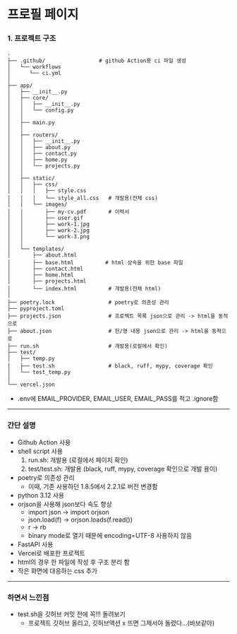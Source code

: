 # 프로필 페이지

### 1. 프로젝트 구조
```
.
├── .github/                 # github Action용 ci 파일 생성
│   └── workflows
│      └── ci.yml
│
├── app/
│   ├── __init__.py
│   ├── core/
│   │   ├── __init__.py
│   │   └── config.py
│   │
│   ├── main.py
│   │
│   ├── routers/
│   │   ├── __init__.py
│   │   ├── about.py
│   │   ├── contact.py
│   │   ├── home.py
│   │   └── projects.py
│   │
│   ├── static/
│   │   ├── css/
│   │   │   ├── style.css
│   │   │   └── style_all.css   # 개발용(전체 css)
│   │   └── images/
│   │       ├── my-cv.pdf       # 이력서
│   │       ├── user.gif
│   │       ├── work-1.jpg
│   │       ├── work-2.jpg
│   │       └── work-3.png
│   │    
│   └── templates/
│       ├── about.html
│       ├── base.html          # html 상속을 위한 base 파일
│       ├── contact.html
│       ├── home.html
│       ├── projects.html
│       └── index.html          # 개발용(전체 html)
│
├── poetry.lock                 # poetry로 의존성 관리
├── pyproject.toml
├── projects.json               # 프로젝트 목록 json으로 관리 -> html을 동적으로
├── about.json                  # 한/영 내용 json으로 관리 -> html을 동적으로
├── run.sh                      # 개발용(로컬에서 확인)
├── test/
│   ├── temp.py
│   ├── test.sh                 # black, ruff, mypy, coverage 확인
│   └── test_temp.py
│
└── vercel.json
```
* .env에 EMAIL_PROVIDER, EMAIL_USER, EMAIL_PASS를 적고 .ignore함

<hr>

### 간단 설명

* Github Action 사용
* shell script 사용
  1) run.sh: 개발용 (로컬에서 페이지 확인)
  2) test/test.sh: 개발용 (black, ruff, mypy, coverage 확인으로 개발 용이)
* poetry로 의존성 관리
  * 이때, 기존 사용하던 1.8.5에서 2.2.1로 버전 변경함
* python 3.12 사용
* orjson을 사용해 json보다 속도 향상
  * import json -> import orjson
  * json.load(f) -> orjson.loads(f.read())
  * r -> rb
  * binary mode로 열기 때문에 encoding=UTF-8 사용하지 않음
* FastAPI 사용
* Vercel로 배포한 프로젝트
* html의 경우 한 파일에 작성 후 구조 분리 함
* 작은 화면에 대응하는 css 추가

<hr>

### 하면서 느낀점
* test.sh을 깃허브 커밋 전에 꼭!!! 돌려보기
  * 프로젝트 깃허브 올리고, 깃허브액션 x 뜨면 그제서야 돌렸다...(바보같아)
